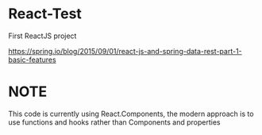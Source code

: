 # React-Test
First ReactJS project

https://spring.io/blog/2015/09/01/react-js-and-spring-data-rest-part-1-basic-features

# NOTE
This code is currently using React.Components, the modern approach is to use functions and hooks rather than Components and properties


